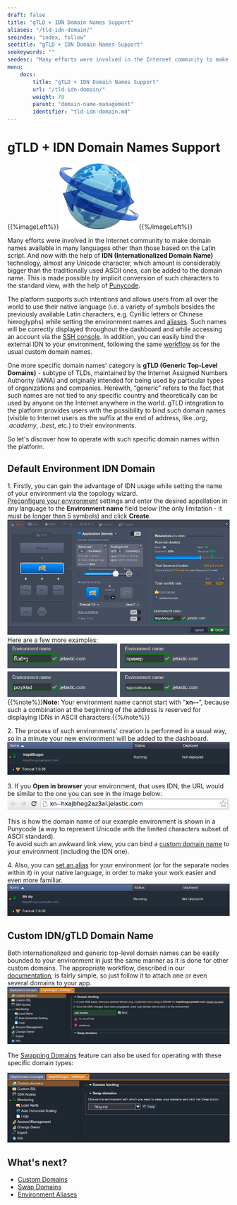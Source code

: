```yaml
---
draft: false
title: "gTLD + IDN Domain Names Support"
aliases: "/tld-idn-domain/"
seoindex: "index, follow"
seotitle: "gTLD + IDN Domain Names Support"
seokeywords: ""
seodesc: "Many efforts were involved in the Internet community to make domain names available in many languages other than those based on the..."
menu: 
    docs:
        title: "gTLD + IDN Domain Names Support"
        url: "/tld-idn-domain/"
        weight: 70
        parent: "domain-name-management"
        identifier: "tld-idn-domain.md"
---
```


# gTLD + IDN Domain Names Support

{{%imageLeft%}}![slide-domain.png](slide-domain.png){{%/imageLeft%}}

Many efforts were involved in the Internet community to make domain names available in many languages other than those based on the Latin script. And now with the help of **IDN (Internationalized Domain Name)** technology, almost any Unicode character, which amount is considerably bigger than the traditionally used ASCII ones, can be added to the domain name. This is made possible by implicit conversion of such characters to the standard view, with the help of [Punycode](https://en.wikipedia.org/wiki/Punycode).

The platform supports such intentions and allows users from all over the world to use their native language (i.e. a variety of symbols besides the previously available Latin characters, e.g. Cyrillic letters or Chinese hieroglyphs) while setting the environment names and [aliases](/environment-aliases). Such names will be correctly displayed throughout the dashboard and while accessing an account via the [SSH console](/ssh-access). In addition, you can easily bind the external IDN to your environment, following the same [workflow](/custom-domains) as for the usual custom domain names.

One more specific domain names' category is **gTLD (Generic Top-Level Domains)** - subtype of TLDs, maintained by the Internet Assigned Numbers Authority (IANA) and originally intended for being used by particular types of organizations and companies. Herewith, &ldquo;generic&rdquo; refers to the fact that such names are not tied to any specific country and theoretically can be used by anyone on the Internet anywhere in the world. gTLD integration to the platform provides users with the possibility to bind such domain names (visible to Internet users as the suffix at the end of address, like *.org*, *.academy*, *.best*, etc.) to their environments.

So let's discover how to operate with such specific domain names within the platform.


## Default Environment IDN Domain

1\. Firstly, you can gain the advantage of IDN usage while setting the name of your environment via the topology wizard.  
[Preconfigure your environment](/setting-up-environment) settings and enter the desired appellation in any language to the **Environment name** field below (the only limitation - it must be longer than 5 symbols) and click **Create**.
![tld idn domain env wiz](env-wiz.png)
Here are a few more examples:
![tld idn domain example](example.png)
{{%note%}}**Note:** Your environment name cannot start with &ldquo;**xn--**&rdquo;, because such a combination at the beginning of the address is reserved for displaying IDNs in ASCII characters.{{%/note%}}

2\. The process of such environments' creation is performed in a usual way, so in a minute your new environment will be added to the dashboard.
![tld idn domain env created](env-created.png)

3\. If you **Open in browser** your environment, that uses IDN, the URL would be similar to the one you can see in the image below:
![tld idn domain punycode](punycode.png)

This is how the domain name of our example environment is shown in a Punycode (a way to represent Unicode with the limited characters subset of ASCII standard).  
To avoid such an awkward link view, you can bind a [custom domain name](/custom-domains) to your environment (including the IDN one).

4\. Also, you can [set an alias](/environment-aliases) for your environment (or for the separate nodes within it) in your native language, in order to make your work easier and even more familiar.
![tld idn domain alias](alias.png)


## Custom IDN/gTLD Domain Name

Both internationalized and generic top-level domain names can be easily bounded to your environment in just the same manner as it is done for other custom domains. The appropriate workflow, described in our [documentation](/custom-domains), is fairly simple, so just follow it to attach one or even several domains to your app.
![tld idn domain domain binding](domain-binding.png)

The [Swapping Domains](/swap-domains) feature can also be used for operating with these specific domain types:

![tld idn domain swap domains](swap-domains.png)


## What's next?

* [Custom Domains](/custom-domains/)
* [Swap Domains](/swap-domains/)
* [Environment Aliases](/environment-aliases)
